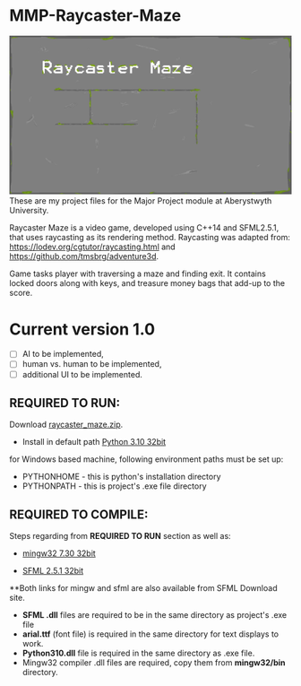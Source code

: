 # MMP-Raycaster-Maze
![Raycaster Maze](clion_project/resources/textures/title_card.png)
These are my project files for the Major Project module at Aberystwyth University.

Raycaster Maze is a video game, developed using C++14 and SFML2.5.1, that uses raycasting as its rendering method. Raycasting was adapted from: https://lodev.org/cgtutor/raycasting.html
and
https://github.com/tmsbrg/adventure3d.

Game tasks player with traversing a maze and finding exit. It contains locked doors along with keys, and treasure money bags that add-up to the score.

Current version 1.0
==

- [ ] AI to be implemented,
- [ ] human vs. human to be implemented,
- [ ] additional UI to be implemented.

## REQUIRED TO RUN:
Download [raycaster_maze.zip](https://github.com/bartoszOlewinski/MMP-Raycaster-Maze/releases/tag/Raycaster_Maze_1.0).

- Install in default path [Python 3.10 32bit](https://www.python.org/downloads/windows/)

for Windows based machine, following environment paths must be set up:
- PYTHONHOME - this is python's installation directory
- PYTHONPATH - this is project's .exe file directory


## REQUIRED TO COMPILE:
Steps regarding from **REQUIRED TO RUN** section as well as:

- [mingw32 7.30 32bit](https://sourceforge.net/projects/mingw-w64/files/Toolchains%20targetting%20Win32/Personal%20Builds/mingw-builds/7.3.0/threads-posix/dwarf/i686-7.3.0-release-posix-dwarf-rt_v5-rev0.7z/download)

- [SFML 2.5.1 32bit](https://www.sfml-dev.org/files/SFML-2.5.1-windows-gcc-7.3.0-mingw-32-bit.zip)

**Both links for mingw and sfml are also available from SFML Download site.

- **SFML .dll** files are required to be in the same directory as project's .exe file
- **arial.ttf** (font file) is required in the same directory for text displays to work.
- **Python310.dll** file is required in the same directory as .exe file.
- Mingw32 compiler .dll files are required, copy them from **mingw32/bin** directory.

